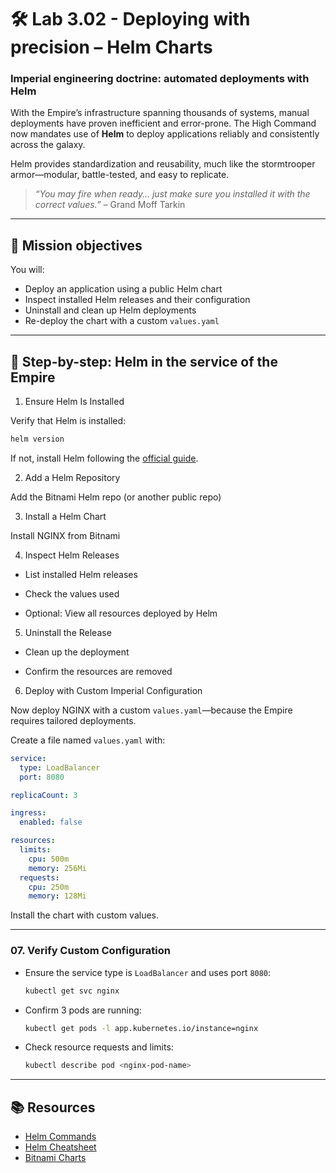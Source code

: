 # 🛠️ Lab 3.02 - Deploying with precision – Helm Charts

### **Imperial engineering doctrine: automated deployments with Helm**

With the Empire’s infrastructure spanning thousands of systems, manual deployments have proven inefficient and error-prone. The High Command now mandates use of **Helm** to deploy applications reliably and consistently across the galaxy.

Helm provides standardization and reusability, much like the stormtrooper armor—modular, battle-tested, and easy to replicate.

> _“You may fire when ready… just make sure you installed it with the correct values.”_ – Grand Moff Tarkin

---

## 🎯 Mission objectives

You will:

- Deploy an application using a public Helm chart
- Inspect installed Helm releases and their configuration
- Uninstall and clean up Helm deployments
- Re-deploy the chart with a custom `values.yaml`

---

## 🧭 Step-by-step: Helm in the service of the Empire

1.  Ensure Helm Is Installed

Verify that Helm is installed:

```bash
helm version
```

If not, install Helm following the [official guide](https://helm.sh/docs/intro/install/).

2.  Add a Helm Repository

Add the Bitnami Helm repo (or another public repo)

3.  Install a Helm Chart

Install NGINX from Bitnami

4.  Inspect Helm Releases

- List installed Helm releases

- Check the values used

- Optional: View all resources deployed by Helm

5.  Uninstall the Release

- Clean up the deployment

- Confirm the resources are removed

6.  Deploy with Custom Imperial Configuration

Now deploy NGINX with a custom `values.yaml`—because the Empire requires tailored deployments.

Create a file named `values.yaml` with:

```yaml
service:
  type: LoadBalancer
  port: 8080

replicaCount: 3

ingress:
  enabled: false

resources:
  limits:
    cpu: 500m
    memory: 256Mi
  requests:
    cpu: 250m
    memory: 128Mi
```

Install the chart with custom values.

---

### 07. Verify Custom Configuration

- Ensure the service type is `LoadBalancer` and uses port `8080`:

  ```bash
  kubectl get svc nginx
  ```

- Confirm 3 pods are running:

  ```bash
  kubectl get pods -l app.kubernetes.io/instance=nginx
  ```

- Check resource requests and limits:

  ```bash
  kubectl describe pod <nginx-pod-name>
  ```

---

## 📚 Resources

- [Helm Commands](https://helm.sh/docs/helm/)
- [Helm Cheatsheet](https://helm.sh/docs/intro/cheatsheet/)
- [Bitnami Charts](https://charts.bitnami.com/)
